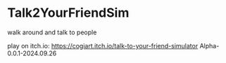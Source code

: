 # Talk2YourFriendSim
walk around and talk to people

play on itch.io: https://cogiart.itch.io/talk-to-your-friend-simulator
Alpha-0.0.1-2024.09.26
